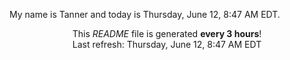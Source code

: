 My name is Tanner and today is Thursday, June 12, 8:47 AM EDT.

<p align="center">This <i>README</i> file is generated <b>every 3 hours</b>!</br>Last refresh: Thursday, June 12, 8:47 AM EDT<br /></p>
